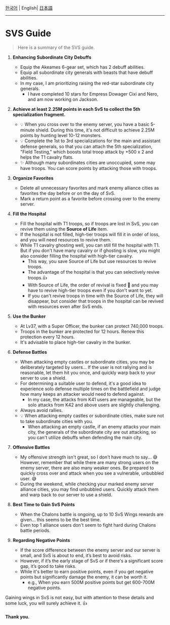 [한국어](SvS_ko.md) | English| [日本語](SvS_ja.md)

---

# SVS Guide

> Here is a summary of the SVS guide.

1. **Enhancing Subordinate City Debuffs**
   * Equip the Akeames 6-gear set, which has 2 debuff abilities.
   * Equip all subordinate city generals with beasts that have debuff abilities.
   * In my case, I am prioritizing raising the red-star subordinate city generals.
     * I have completed 10 stars for Empress Dowager Cixi and Nero, and am now working on Jackson.

2. **Achieve at least 2.25M points in each SvS to collect the 5th specialization fragment.**
   * 💡 When you cross over to the enemy server, you have a basic 5-minute shield. During this time, it's not difficult to achieve 2.25M points by hunting level 10-12 monsters.
   * 💡 Complete the 1st to 3rd specializations for the main and assistant defense generals, so that you can attach the 5th specialization, "Field Testing," which boosts total troop attack by +500 x 2 and helps the T1 cavalry flats.
   * ✨ Although many subordinates cities are unoccupied, some may have troops. You can score points by attacking those with troops.

3. **Organize Favorites**
   * Delete all unnecessary favorites and mark enemy alliance cities as favorites the day before or on the day of SvS.
   * Mark a return point as a favorite before crossing over to the enemy server.

4. **Fill the Hospital**
   * Fill the hospital with T1 troops, so if troops are lost in SvS, you can revive them using the **Source of Life** item.
   * If the hospital is not filled, high-tier troops will fill it in order of loss, and you will need resources to revive them.
   * While T1 cavalry ghosting well, you can still fill the hospital with T1. But if you don't have many cavalry or if ghosting is slow, you might also consider filling the hospital with high-tier cavalry.
     * This way, you save Source of Life but use resources to revive troops.
     * The advantage of the hospital is that you can selectively revive troops.👍
     * With Source of Life, the order of revival is fixed 🥲 and you may have to revive high-tier troops even if you don't want to yet.
     * If you can't revive troops in time with the Source of Life, they will disappear, but consider that troops in the hospital can be revived with resources even after SvS ends.

5. **Use the Bunker**
   * At Lv37, with a Super Officer, the bunker can protect 740,000 troops.
   * Troops in the bunker are protected for 12 hours. Renew this protection every 12 hours.
   * It's advisable to place high-tier cavalry in the bunker.

6. **Defense Battles**
   * When attacking empty castles or subordinate cities, you may be deliberately targeted by users... If the user is not rallying and is reasonable, let them hit you once, and quickly warp back to your server to use a shield.
   * For determining a suitable user to defend, it's a good idea to experience solo defense multiple times on the battlefield and judge how many keeps an attacker would need to defend against.
     * In my case, the attacks from K41 users are manageable, but the solo attacks from K42 and above users are slightly challenging.
   * Always avoid rallies.
   * 💡 When attacking empty castles or subordinate cities, make sure not to take subordinate cities with you.
     * When attacking an empty castle, if an enemy attacks your main city, the generals of the subordinate city are out attacking, so you can't utilize debuffs when defending the main city.

7. **Offensive Battles**
   * My offensive strength isn't great, so I don't have much to say... 😅 However, remember that while there are many strong users on the enemy server, there are also many weaker ones. Be prepared to quickly cross over and attack when you see a vulnerable, unbubbled user. 😅
   * During the weekend, while checking your marked enemy server alliance cities, you may find unbubbled users. Quickly attack them and warp back to our server to use a shield.

8. **Best Time to Gain SvS Points**
   * When the Chalons battle is ongoing, up to 10 SvS Wings rewards are given... this seems to be the best time.
   * Even top 1 alliance users don't seem to fight hard during Chalons battle periods.

9. **Regarding Negative Points**
   * If the score difference between the enemy server and our server is small, and SvS is about to end, it’s best to avoid risks.
   * However, if it’s the early stage of SvS or if there's a significant score gap, it’s good to take risks.
   * While it's better to earn positive points, even if you get negative points but significantly damage the enemy, it can be worth it.
     * e.g., When you earn 500M positive points but get 600-700M negative points.

Gaining wings in SvS is not easy, but with attention to these details and some luck, you will surely achieve it. 👍

#### Thank you.

